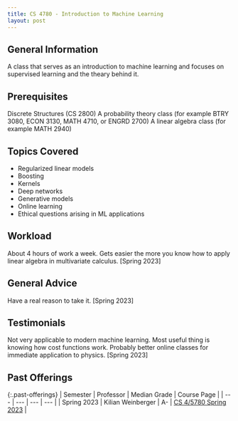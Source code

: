 ```yaml
---
title: CS 4780 - Introduction to Machine Learning
layout: post
---
```


<link rel="stylesheet" href="/main.css">

## General Information

A class that serves as an introduction to machine learning and focuses on supervised learning and the theary behind it. 

## Prerequisites

Discrete Structures (CS 2800)
A probability theory class (for example BTRY 3080, ECON 3130, MATH 4710, or ENGRD 2700) 
A linear algebra class (for example MATH 2940)

## Topics Covered

- Regularized linear models
- Boosting
- Kernels
- Deep networks
- Generative models
- Online learning
- Ethical questions arising in ML applications
  
## Workload

About 4 hours of work a week. Gets easier the more you know how to apply linear algebra in multivariate calculus. [Spring 2023]

## General Advice

Have a real reason to take it. [Spring 2023]
  
## Testimonials

Not very applicable to modern machine learning. Most useful thing is knowing how cost functions work. Probably better online classes for immediate application to physics. [Spring 2023]

## Past Offerings

{:.past-offerings}
| Semester | Professor | Median Grade | Course Page |
| --- | --- | --- | --- |
| Spring 2023 | Kilian Weinberger | A- | [CS 4/5780 Spring 2023](https://www.cs.cornell.edu/courses/cs4780/2023sp/) |
